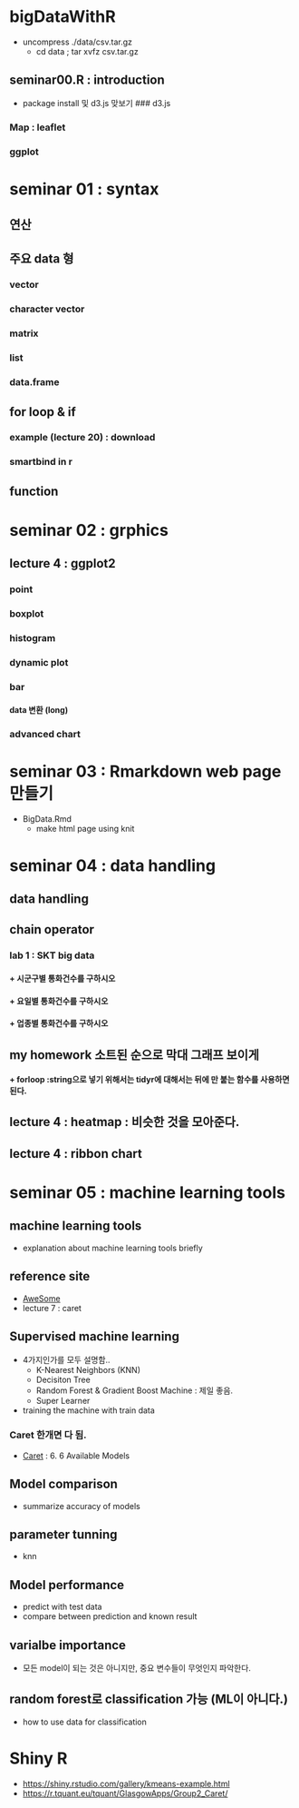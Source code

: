 # bigDataWithR

- uncompress ./data/csv.tar.gz
    - cd data ; tar xvfz csv.tar.gz


## seminar00.R : introduction
-  package install 및 d3.js 맞보기 ### d3.js
### Map : leaflet
### ggplot

# seminar 01 : syntax
##  연산
##  주요 data 형
###  vector
###  character vector
###  matrix
###  list
###  data.frame
##  for loop & if
###  example (lecture 20) : download
###  smartbind in r
##  function

# seminar 02 : grphics
## lecture 4 : ggplot2
###  point
###  boxplot
###  histogram
###  dynamic plot
###  bar
####  data 변환 (long)
###  advanced chart


# seminar 03 : Rmarkdown web page 만들기
- BigData.Rmd
    - make html page using knit


# seminar 04 : data handling
##  data handling
##  chain operator
### lab 1 : SKT big data
#### + 시군구별 통화건수를 구하시오
#### + 요일별 통화건수를 구하시오
#### + 업종별 통화건수를 구하시오
## my homework 소트된 순으로 막대 그래프 보이게
#### + forloop :string으로 넣기 위해서는 tidyr에 대해서는  뒤에  만 붙는 함수를 사용하면 된다.
## lecture 4 : heatmap : 비슷한 것을 모아준다.
## lecture 4 : ribbon chart

# seminar 05 : machine learning tools
##  machine learning tools
- explanation about machine learning tools briefly
## reference site
- [AweSome](https://awesome-r.com/)
- lecture 7 : caret

## Supervised machine learning
- 4가지인가를 모두 설명함..
    - K-Nearest Neighbors (KNN)
    - Decisiton Tree
    - Random Forest & Gradient Boost Machine  : 제일 좋음.
    - Super Learner
- training the machine with train data

### Caret 한개면 다 됨.
- [Caret](http://topepo.github.io/caret/available-models.html) : 6. 6 Available Models

## Model comparison
- summarize accuracy of models

## parameter tunning
- knn

## Model performance
- predict with test data
- compare between prediction and known result

## varialbe importance
- 모든 model이 되는 것은 아니지만, 중요 변수들이 무엇인지 파악한다.

## random forest로 classification 가능 (ML이 아니다.)
- how to use data for classification


# Shiny R
- https://shiny.rstudio.com/gallery/kmeans-example.html
- https://r.tquant.eu/tquant/GlasgowApps/Group2_Caret/

